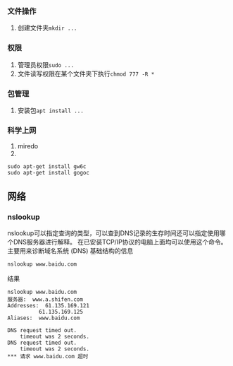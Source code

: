### 文件操作
1. 创建文件夹`mkdir ...`
### 权限
1. 管理员权限`sudo ...`
2. 文件读写权限在某个文件夹下执行`chmod 777 -R * `
### 包管理
1. 安装包`apt install ...`    
### 科学上网
1. miredo
2. 
```
sudo apt-get install gw6c
sudo apt-get install gogoc
```
## 网络
### nslookup
nslookup可以指定查询的类型，可以查到DNS记录的生存时间还可以指定使用哪个DNS服务器进行解释。 在已安装TCP/IP协议的电脑上面均可以使用这个命令。 主要用来诊断域名系统 (DNS) 基础结构的信息
```s
nslookup www.baidu.com
```
结果
```
nslookup www.baidu.com
服务器:  www.a.shifen.com
Addresses:  61.135.169.121
          61.135.169.125
Aliases:  www.baidu.com

DNS request timed out.
    timeout was 2 seconds.
DNS request timed out.
    timeout was 2 seconds.
*** 请求 www.baidu.com 超时
```